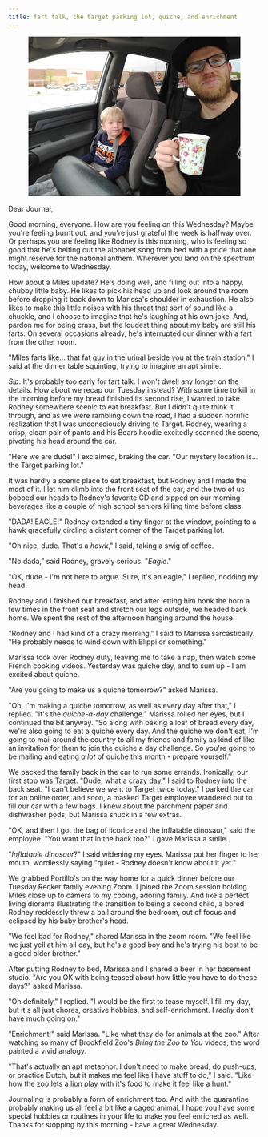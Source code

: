 ```yaml
---
title: fart talk, the target parking lot, quiche, and enrichment
---
```


<figure>
  <a href="/images/banners/2020-05-20.jpg">
    <img alt="banner" src="/images/banners/2020-05-20.jpg"/>
  </a>
</figure>

Dear Journal,

Good morning, everyone.  How are you feeling on this Wednesday?  Maybe
you're feeling burnt out, and you're just grateful the week is halfway
over.  Or perhaps you are feeling like Rodney is this morning, who is
feeling so good that he's belting out the alphabet song from bed with
a pride that one might reserve for the national anthem.  Wherever you
land on the spectrum today, welcome to Wednesday.

How about a Miles update?  He's doing well, and filling out into a
happy, chubby little baby.  He likes to pick his head up and look
around the room before dropping it back down to Marissa's shoulder in
exhaustion.  He also likes to make this little noises with his throat
that sort of sound like a chuckle, and I choose to imagine that he's
laughing at his own joke.  And, pardon me for being crass, but the
loudest thing about my baby are still his farts.  On several occasions
already, he's interrupted our dinner with a fart from the other room.

"Miles farts like... that fat guy in the urinal beside you at the
train station," I said at the dinner table squinting, trying to
imagine an apt simile.

_Sip_.  It's probably too early for fart talk.  I won't dwell any
longer on the details.  How about we recap our Tuesday instead?  With
some time to kill in the morning before my bread finished its second
rise, I wanted to take Rodney somewhere scenic to eat breakfast.  But
I didn't quite think it through, and as we were rambling down the
road, I had a sudden horrific realization that I was unconsciously
driving to Target.  Rodney, wearing a crisp, clean pair of pants and
his Bears hoodie excitedly scanned the scene, pivoting his head around
the car.

"Here we are dude!" I exclaimed, braking the car.  "Our mystery
location is... the Target parking lot."

It was hardly a scenic place to eat breakfast, but Rodney and I made
the most of it.  I let him climb into the front seat of the car, and
the two of us bobbed our heads to Rodney's favorite CD and sipped on
our morning beverages like a couple of high school seniors killing
time before class.

"DADA!  EAGLE!"  Rodney extended a tiny finger at the window, pointing
to a hawk gracefully circling a distant corner of the Target parking
lot.

"Oh nice, dude.  That's a _hawk_," I said, taking a swig of coffee.

"No dada," said Rodney, gravely serious.  "_Eagle_."

"OK, dude - I'm not here to argue.  Sure, it's an eagle," I replied,
nodding my head.

Rodney and I finished our breakfast, and after letting him honk the
horn a few times in the front seat and stretch our legs outside, we
headed back home.  We spent the rest of the afternoon hanging around
the house.

"Rodney and I had kind of a crazy morning," I said to Marissa
sarcastically.  "He probably needs to wind down with Blippi or
something."

Marissa took over Rodney duty, leaving me to take a nap, then watch
some French cooking videos.  Yesterday was quiche day, and to sum up -
I am excited about quiche.

"Are you going to make us a quiche tomorrow?" asked Marissa.

"Oh, I'm making a quiche tomorrow, as well as every day after that," I
replied.  "It's the _quiche-a-day_ challenge."  Marissa rolled her
eyes, but I continued the bit anyway.  "So along with baking a loaf of
bread every day, we're also going to eat a quiche every day.  And the
quiche we don't eat, I'm going to mail around the country to all my
friends and family as kind of like an invitation for them to join the
quiche a day challenge.  So you're going to be mailing and eating _a
lot_ of quiche this month - prepare yourself."

We packed the family back in the car to run some errands.  Ironically,
our first stop was Target.  "Dude, what a crazy day," I said to Rodney
into the back seat.  "I can't believe we went to Target twice today."
I parked the car for an online order, and soon, a masked Target
employee wandered out to fill our car with a few bags.  I knew about
the parchment paper and dishwasher pods, but Marissa snuck in a few
extras.

"OK, and then I got the bag of licorice and the inflatable dinosaur,"
said the employee.  "You want that in the back too?"  I gave Marissa a
smile.

"_Inflatable dinosaur_?" I said widening my eyes.  Marissa put her
finger to her mouth, wordlessly saying "quiet - Rodney doesn't know
about it yet."

We grabbed Portillo's on the way home for a quick dinner before our
Tuesday Recker family evening Zoom.  I joined the Zoom session holding
Miles close up to camera to my cooing, adoring family.  And like a
perfect living diorama illustrating the transition to being a second
child, a bored Rodney recklessly threw a ball around the bedroom, out
of focus and eclipsed by his baby brother's head.

"We feel bad for Rodney," shared Marissa in the zoom room.  "We feel
like we just yell at him all day, but he's a good boy and he's trying
his best to be a good older brother."

After putting Rodney to bed, Marissa and I shared a beer in her
basement studio.  "Are you OK with being teased about how little you
have to do these days?" asked Marissa.

"Oh definitely," I replied.  "I would be the first to tease myself.  I
fill my day, but it's all just chores, creative hobbies, and
self-enrichment.  I _really_ don't have much going on."

"Enrichment!" said Marissa.  "Like what they do for animals at the
zoo."  After watching so many of Brookfield Zoo's _Bring the Zoo to
You_ videos, the word painted a vivid analogy.

"That's actually an apt metaphor.  I don't need to make bread, do
push-ups, or practice Dutch, but it makes me feel like I have stuff to
do," I said.  "Like how the zoo lets a lion play with it's food to
make it feel like a hunt."

Journaling is probably a form of enrichment too.  And with the
quarantine probably making us all feel a bit like a caged animal, I
hope you have some special hobbies or routines in your life to make
you feel enriched as well.  Thanks for stopping by this morning - have
a great Wednesday.
